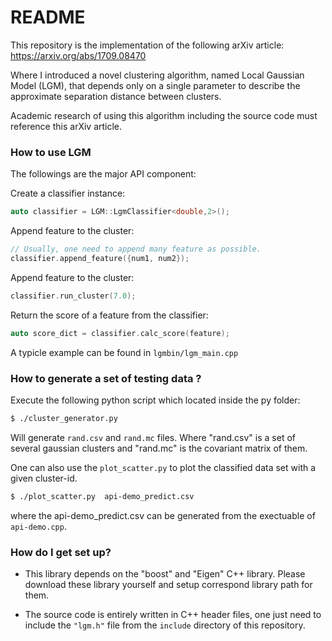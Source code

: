 # README #

This repository is the implementation of the following arXiv article:
https://arxiv.org/abs/1709.08470

Where I introduced a novel clustering algorithm, named Local Gaussian Model (LGM), that depends only on a single parameter to describe the approximate separation distance between clusters.

Academic research of using this algorithm including the source code must reference this arXiv article.


### How to use LGM ###

The followings are the major API component:

Create a classifier instance:
```cpp
auto classifier = LGM::LgmClassifier<double,2>();
```

Append feature to the cluster:
```cpp
// Usually, one need to append many feature as possible.
classifier.append_feature({num1, num2});
```

Append feature to the cluster:
```cpp
classifier.run_cluster(7.0);
```

Return the score of a feature from the classifier:
```cpp
auto score_dict = classifier.calc_score(feature);
```

A typicle example can be found in ```lgmbin/lgm_main.cpp```

### How to generate a set of testing data ? ###
Execute the following python script which located inside the py folder:
```bash
$ ./cluster_generator.py
```
Will generate ```rand.csv``` and ```rand.mc``` files.
Where "rand.csv" is a set of several gaussian clusters and "rand.mc" is the covariant matrix of them.

One can also use the ```plot_scatter.py``` to plot the classified data set with a given cluster-id.
```bash
$ ./plot_scatter.py  api-demo_predict.csv
```
where the api-demo_predict.csv can be generated from the exectuable of ```api-demo.cpp```.

### How do I get set up? ###

* This library depends on the "boost" and "Eigen" C++ library. Please download these library yourself and setup correspond library path for them.

* The source code is entirely written in C++ header files, one just need to include the ```"lgm.h"``` file from the ```include``` directory of this repository.

